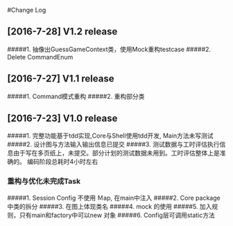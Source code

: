 #Change Log

## [2016-7-28] V1.2 release
#####1. 抽像出GuessGameContext类，使用Mock重构testcase
#####2. Delete CommandEnum

## [2016-7-27] V1.1 release
#####1. Command模式重构
#####2. 重构部分类

## [2016-7-23] V1.0 release
#####1. 完整功能基于tdd实现,Core与Shell使用tdd开发, Main方法未写测试
#####2. 设计图与方法输入输出信息已提交
#####3. 测试数据与工时评估执行信息由于写在多页纸上，未提交。部分计划的测试数据未用到。工时评估整体上是准确的。
  编码阶段总耗时4小时左右
### 重构与优化未完成Task
#####1. Session Config 不使用 Ｍap, 在main中注入
#####2. Core package中类的拆分
#####3. 在图上体现类名
#####4. mock 的使用
#####5. 加入规则，只有main和factory中可以new 对象
#####6. Config层可调用static方法